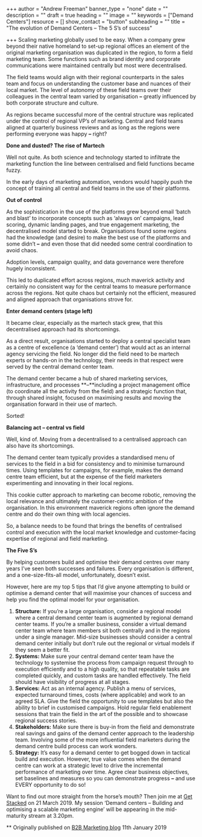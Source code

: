 +++
author = "Andrew Freeman"
banner_type = "none"
date = ""
description = ""
draft = true
heading = ""
image = ""
keywords = ["Demand Centers"]
resource = []
show_contact = "button"
subheading = ""
title = "The evolution of Demand Centers – The 5 S’s of success"

+++
Scaling marketing globally used to be easy. When a company grew beyond their native homeland to set-up regional offices an element of the original marketing organisation was duplicated in the region, to form a field marketing team. Some functions such as brand identity and corporate communications were maintained centrally but most were decentralised.

The field teams would align with their regional counterparts in the sales team and focus on understanding the customer base and nuances of their local market. The level of autonomy of these field teams over their colleagues in the central team varied by organisation **–** greatly influenced by both corporate structure and culture.

As regions became successful more of the central structure was replicated under the control of regional VP’s of marketing. Central and field teams aligned at quarterly business reviews and as long as the regions were performing everyone was happy **–** right?

**Done and dusted? The rise of Martech**

Well not quite. As both science and technology started to infiltrate the marketing function the line between centralised and field functions became fuzzy.

In the early days of marketing automation, vendors would happily push the concept of training all central and field teams in the use of their platforms.

**Out of control**

As the sophistication in the use of the platforms grew beyond email ‘batch and blast’ to incorporate concepts such as ‘always on’ campaigns, lead scoring, dynamic landing pages, and true engagement marketing, the decentralised model started to break. Organisations found some regions had the knowledge (and desire) to make the best use of the platforms and some didn’t **–** and even those that did needed some central coordination to avoid chaos.

Adoption levels, campaign quality, and data governance were therefore hugely inconsistent.

This led to duplicated effort across regions, much maverick activity and certainly no consistent way for the central teams to measure performance across the regions. Not quite chaos but certainly not the efficient, measured and aligned approach that organisations strove for.

**Enter demand centers (stage left)**

It became clear, especially as the martech stack grew, that this decentralised approach had its shortcomings.

As a direct result, organisations started to deploy a central specialist team as a centre of excellence (a ‘demand center’) that would act as an internal agency servicing the field. No longer did the field need to be martech experts or hands-on in the technology, their needs in that respect were served by the central demand center team.

The demand center became a hub of shared marketing services, infrastructure, and processes **–**including a project management office (to coordinate all the activity from the field) and a strategic function that, through shared insight, focused on maximising results and moving the organisation forward in their use of martech.

Sorted!

**Balancing act – central vs field**

Well, kind of. Moving from a decentralised to a centralised approach can also have its shortcomings.

The demand center team typically provides a standardised menu of services to the field in a bid for consistency and to minimise turnaround times. Using templates for campaigns, for example, makes the demand centre team efficient, but at the expense of the field marketers experimenting and innovating in their local regions.

This cookie cutter approach to marketing can become robotic, removing the local relevance and ultimately the customer-centric ambition of the organisation. In this environment maverick regions often ignore the demand centre and do their own thing with local agencies.

So, a balance needs to be found that brings the benefits of centralised control and execution with the local market knowledge and customer-facing expertise of regional and field marketing.

**The Five S’s**

By helping customers build and optimise their demand centres over many years I’ve seen both successes and failures. Every organisation is different, and a one-size-fits-all model, unfortunately, doesn’t exist.

However, here are my top 5 tips that I’d give anyone attempting to build or optimise a demand center that will maximise your chances of success and help you find the optimal model for your organisation.

1. **Structure:** If you’re a large organisation, consider a regional model where a central demand center team is augmented by regional demand center teams. If you’re a smaller business, consider a virtual demand center team where team members sit both centrally and in the regions under a single manager. Mid-size businesses should consider a central demand center initially but don’t rule out the regional or virtual models if they seem a better fit.
2. **Systems:** Make sure your central demand center team have the technology to systemise the process from campaign request through to execution efficiently and to a high quality, so that repeatable tasks are completed quickly, and custom tasks are handled effectively. The field should have visibility of progress at all stages.
3. **Services:** Act as an internal agency. Publish a menu of services, expected turnaround times, costs (where applicable) and work to an agreed SLA. Give the field the opportunity to use templates but also the ability to brief in customised campaigns. Hold regular field enablement sessions that train the field in the art of the possible and to showcase regional success stories.
4. **Stakeholders:** Make sure there is buy-in from the field and demonstrate real savings and gains of the demand center approach to the leadership team. Involving some of the more influential field marketers during the demand centre build process can work wonders.
5. **Strategy:** It’s easy for a demand center to get bogged down in tactical build and execution. However, true value comes when the demand centre can work at a strategic level to drive the incremental performance of marketing over time. Agree clear business objectives, set baselines and measures so you can demonstrate progress **–** and use EVERY opportunity to do so!

Want to find out more straight from the horse’s mouth? Then join me at [Get Stacked](http://b2bmarketing.get-stacked.net/) on 21 March 2019. My session ‘Demand centers – Building and optimising a scalable marketing engine’ will be appearing in the mid-maturity stream at 3.20pm.

\** Originally published on [B2B Marketing blog](http://b2bmarketing.get-stacked.net/blog/evolution-demand-centres-5-ss-success/) 11th January 2019